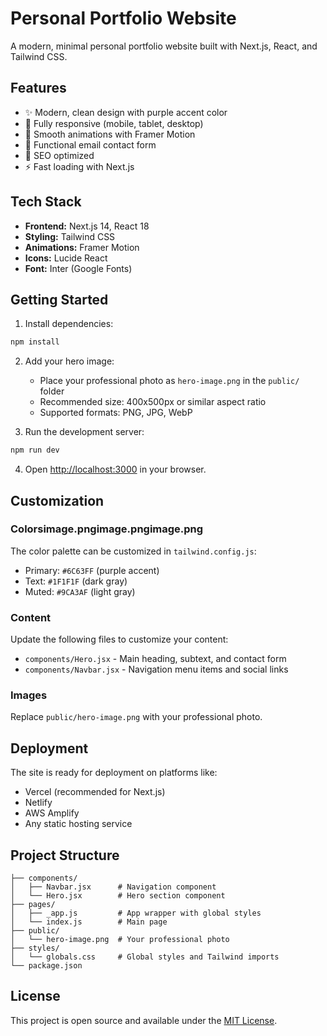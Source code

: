 # Personal Portfolio Website

A modern, minimal personal portfolio website built with Next.js, React, and Tailwind CSS.

## Features

- ✨ Modern, clean design with purple accent color
- 📱 Fully responsive (mobile, tablet, desktop)
- 🎨 Smooth animations with Framer Motion
- 📧 Functional email contact form
- 🎯 SEO optimized
- ⚡ Fast loading with Next.js

## Tech Stack

- **Frontend:** Next.js 14, React 18
- **Styling:** Tailwind CSS
- **Animations:** Framer Motion
- **Icons:** Lucide React
- **Font:** Inter (Google Fonts)

## Getting Started

1. Install dependencies:
```bash
npm install
```

2. Add your hero image:
   - Place your professional photo as `hero-image.png` in the `public/` folder
   - Recommended size: 400x500px or similar aspect ratio
   - Supported formats: PNG, JPG, WebP

3. Run the development server:
```bash
npm run dev
```

4. Open [http://localhost:3000](http://localhost:3000) in your browser.

## Customization

### Colorsimage.pngimage.pngimage.png
The color palette can be customized in `tailwind.config.js`:
- Primary: `#6C63FF` (purple accent)
- Text: `#1F1F1F` (dark gray)
- Muted: `#9CA3AF` (light gray)

### Content
Update the following files to customize your content:
- `components/Hero.jsx` - Main heading, subtext, and contact form
- `components/Navbar.jsx` - Navigation menu items and social links

### Images
Replace `public/hero-image.png` with your professional photo.

## Deployment

The site is ready for deployment on platforms like:
- Vercel (recommended for Next.js)
- Netlify
- AWS Amplify
- Any static hosting service

## Project Structure

```
├── components/
│   ├── Navbar.jsx      # Navigation component
│   └── Hero.jsx        # Hero section component
├── pages/
│   ├── _app.js         # App wrapper with global styles
│   └── index.js        # Main page
├── public/
│   └── hero-image.png  # Your professional photo
├── styles/
│   └── globals.css     # Global styles and Tailwind imports
└── package.json
```

## License

This project is open source and available under the [MIT License](LICENSE).
